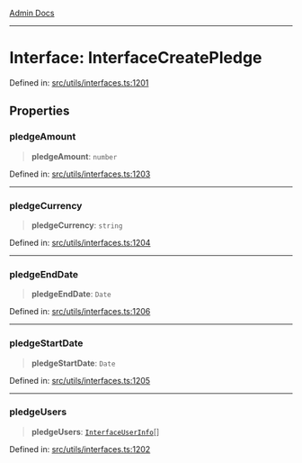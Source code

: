 [Admin Docs](/)

***

# Interface: InterfaceCreatePledge

Defined in: [src/utils/interfaces.ts:1201](https://github.com/PalisadoesFoundation/talawa-admin/blob/main/src/utils/interfaces.ts#L1201)

## Properties

### pledgeAmount

> **pledgeAmount**: `number`

Defined in: [src/utils/interfaces.ts:1203](https://github.com/PalisadoesFoundation/talawa-admin/blob/main/src/utils/interfaces.ts#L1203)

***

### pledgeCurrency

> **pledgeCurrency**: `string`

Defined in: [src/utils/interfaces.ts:1204](https://github.com/PalisadoesFoundation/talawa-admin/blob/main/src/utils/interfaces.ts#L1204)

***

### pledgeEndDate

> **pledgeEndDate**: `Date`

Defined in: [src/utils/interfaces.ts:1206](https://github.com/PalisadoesFoundation/talawa-admin/blob/main/src/utils/interfaces.ts#L1206)

***

### pledgeStartDate

> **pledgeStartDate**: `Date`

Defined in: [src/utils/interfaces.ts:1205](https://github.com/PalisadoesFoundation/talawa-admin/blob/main/src/utils/interfaces.ts#L1205)

***

### pledgeUsers

> **pledgeUsers**: [`InterfaceUserInfo`](InterfaceUserInfo.md)[]

Defined in: [src/utils/interfaces.ts:1202](https://github.com/PalisadoesFoundation/talawa-admin/blob/main/src/utils/interfaces.ts#L1202)
